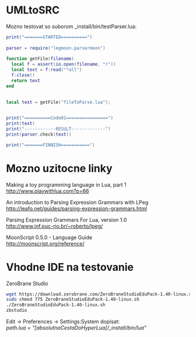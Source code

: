 # UMLtoSRC

Mozno testovat so suborom _install/bin/testParser.lua:  
```lua  
print("=======STARTED==========")
  
parser = require("legmoon.parsermoon")  
  
function getFile(filename)  
  local f = assert(io.open(filename, "r"))  
  local text = f:read("*all")  
  f:close()  
  return text  
end  
  
  
local text = getFile("fileToParse.lua");


print("==========Code01================")
print(text)
print("------------RESULT-------------")
print(parser.check(text))

print("=======FINNISH===========")
```  

# Mozno uzitocne linky

Making a toy programming language in Lua, part 1  
http://www.playwithlua.com?p=66  

An introduction to Parsing Expression Grammars with LPeg  
http://leafo.net/guides/parsing-expression-grammars.html
  
Parsing Expression Grammars For Lua, version 1.0  
http://www.inf.puc-rio.br/~roberto/lpeg/  
  
MoonScript 0.5.0 - Language Guide  
http://moonscript.org/reference/  

# Vhodne IDE na testovanie
ZeroBrane Studio

```bash
wget https://download.zerobrane.com/ZeroBraneStudioEduPack-1.40-linux.sh
sudo chmod 775 ZeroBraneStudioEduPack-1.40-linux.sh
./ZeroBraneStudioEduPack-1.40-linux.sh
zbstudio   
```

Edit -> Preferences -> Settings:System  dopisat:  
*path.lua = "[absolutnaCestaDoHyperLua]/_install/bin/lua"*  

